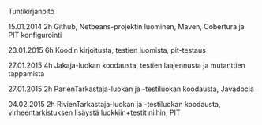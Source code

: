 Tuntikirjanpito

15.01.2014	2h	Github, Netbeans-projektin luominen, Maven, Cobertura ja PIT konfigurointi

23.01.2015  6h  Koodin kirjoitusta, testien luomista, pit-testaus

27.01.2015  4h  Jakaja-luokan koodausta, testien laajennusta ja mutanttien tappamista

27.01.2015  2h  ParienTarkastaja-luokan ja -testiluokan koodausta, Javadocia

04.02.2015  2h  RivienTarkastaja-luokan ja -testiluokan koodausta, virheentarkistuksen lisäystä luokkiin+testit niihin, PIT
